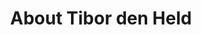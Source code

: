 ---
title: About Tibor den Held
description: At the intersection of design and web development, I'm bridging design and tech collaborating with major platforms and creating immersive experiences via campaign and micro sites.
image: https://res.cloudinary.com/tibor/image/upload/v1760352927/Screenshot_2025-10-13_at_12.54.28_vjkuyy.png
experience:
  - title: Dutch Railways
    period: 2018 - Present
    roles:
      - Senior Design Engineer — Design Systems
      - Senior Product Designer & Front-end Developer
  - title: Digitas
    period: 2016 - 2018
    roles:
      - Senior Designer
      - Visual Designer
  - title: Freelance
    period: 2010 - 2016
    roles:
      - Digital Designer
  - title: Bloody Minded
    period: 2006 - 2010
    roles:
      - Designer & Front-end Developer

coverage:
  - Adformatie
  - Zeroheight Showcase
  - The Component Gallery
  - Emerce

brands:
  - Dutch Railways (NS)
  - VPRO
  - Greenpeace
  - Mitsubishi
  - KLM
  - SnappCar
  - KPN
  - Capgemini
  - Talpa

color:
  fg:
    primary: "#3D8145"
    secondary: "#104E6C"
    tertiary: "#104E6C"
  bg:
    primary: "#90B49C"
    secondary: "#A6D0BB"
    tertiary: "#BED7AD"
---